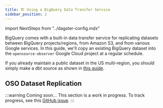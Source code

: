 ```yaml
---
title: 🏗️ Using a BigQuery Data Transfer Service
sidebar_position: 2
---
```


import NextSteps from "../dagster-config.mdx"

BigQuery comes with a built-in data transfer service
for replicating datasets between BigQuery projects/regions,
from Amazon S3, and from various Google services.
In this guide, we'll copy an existing BigQuery dataset into the
`opensource-observer` Google Cloud project at a regular schedule.

If you already maintain a public dataset in
the US multi-region, you should simply make a dbt source
as shown in [this guide](./index.md).

## OSO Dataset Replication

:::warning
Coming soon... This section is a work in progress.
To track progress, see this
[GitHub issue](https://github.com/opensource-observer/oso/issues/1311).
:::

<NextSteps components={props.components}/>
